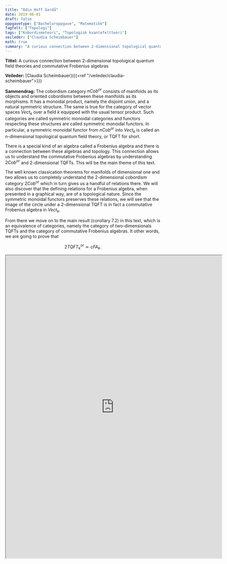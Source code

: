 ```yaml
---
title: "Odin Hoff Gardå"
date: 2019-06-01
draft: false
oppgavetype: ["Bacheloroppgave", "Matematikk"]
fagfelt: ["Topologi"]
tags: ["Kobordismeteori", "Topologisk kvantefeltteori"]
veileder: ["Claudia Scheimbauer"]
math: true
summary: "A curious connection between 2-dimensional topological quantum field theories and commutative Frobenius algebras"
---
```


**Tittel:**  A curious connection between 2-dimensional topological quantum field theories and commutative Frobenius algebras

**Veileder:** [Claudia Scheimbauer]({{<ref "/veileder/claudia-scheimbauer">}})

**Sammendrag:** The cobordism category $nCob^{or}$ consists of manifolds as its objects and oriented cobordisms between these manifolds as its morphisms. It has a monoidal product, namely the disjoint union, and a natural symmetric structure. The same is true for the category of vector spaces $Vect_k$ over a field $k$ equipped with the usual tensor product. Such categories are called symmetric monoidal categories and functors respecting these structures are called symmetric monoidal functors. In particular, a symmetric monoidal functor from $nCob^{or}$ into $Vect_k$ is called an $n$-dimensional topological quantum field theory, or TQFT for short.

There is a special kind of an algebra called a Frobenius algebra and there is a connection between these algebras and topology. This connection allows us to understand the commutative Frobenius algebras by understanding $2Cob^{or}$ and $2$-dimensional TQFTs. This will be the main theme of this text. 

The well known classication theorems for manifolds of dimensional one and two allows us to completely understand the $2$-dimensional cobordism category $2Cob^{or}$ which in turn gives us a handful of relations there. We will also discover that the defining relations for a Frobenius algebra, when presented in a graphical way, are of a topological nature. Since the symmetric monoidal functors preserves these relations, we will see that the image of the circle under a $2$-dimensional TQFT is in fact a commutative Frobenius algebra in $Vect_k$.

From there we move on to the main result (corollary 7.2) in this text, which is an equivalence of categories, namely the category of two-dimensionals TQFTs and the category of commutative Frobenius algebras. It other words, we are going to prove
that

$$
2TQFT^{or}_k \simeq cFA_k.
$$


<iframe src="https://drive.google.com/file/d/10gICuF9UbR2IfR7FSUz3KCnryTxdjBPC/preview" width="700" height="980" allow="autoplay"></iframe>

